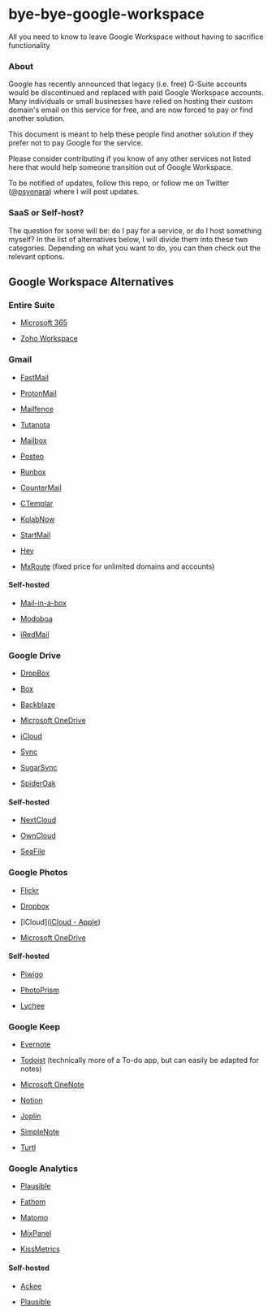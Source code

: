 # bye-bye-google-workspace

All you need to know to leave Google Workspace without having to sacrifice functionality

### About

Google has recently announced that legacy (i.e. free) G-Suite accounts would be discontinued and replaced with paid Google Workspace accounts. Many individuals or small businesses have relied on hosting their custom domain's email on this service for free, and are now forced to pay or find another solution.

This document is meant to help these people find another solution if they prefer not to pay Google for the service.

Please consider contributing if you know of any other services not listed here that would help someone transition out of Google Workspace.

To be notified of updates, follow this repo, or follow me on Twitter ([@psyonara](https://twitter.com/psyonara/)) where I will post updates.

### SaaS or Self-host?

The question for some will be: do I pay for a service, or do I host something myself? In the list of alternatives below, I will divide them into these two categories. Depending on what you want to do, you can then check out the relevant options.

 

## Google Workspace Alternatives

 

### Entire Suite

- [Microsoft 365](https://www.microsoft.com/microsoft-365/)

- [Zoho Workspace](https://www.zoho.com)

 

### Gmail

- [FastMail](https://www.fastmail.com)

- [ProtonMail](https://protonmail.com)

- [Mailfence](https://mailfence.com)

- [Tutanota](https://tutanota.com)

- [Mailbox](https://mailbox.org)

- [Posteo](https://posteo.de/en)

- [Runbox](https://runbox.com)

- [CounterMail](https://countermail.com)

- [CTemplar](https://ctemplar.com)

- [KolabNow](https://kolabnow.com)

- [StartMail](https://www.startmail.com/en/)

- [Hey](https://www.hey.com)

- [MxRoute](https://mxroute.com) (fixed price for unlimited domains and accounts)

#### Self-hosted

- [Mail-in-a-box](https://mailinabox.email)

- [Modoboa](https://modoboa.org/en/)

- [iRedMail](https://www.iredmail.org)



### Google Drive

- [DropBox](https://www.dropbox.com)

- [Box](https://www.box.com)

- [Backblaze](https://www.backblaze.com)

- [Microsoft OneDrive](https://www.microsoft.com/en-us/microsoft-365/onedrive/online-cloud-storage)

- [iCloud](https://www.apple.com/icloud/)

- [Sync](https://www.sync.com)

- [SugarSync](https://www1.sugarsync.com)

- [SpiderOak](https://spideroak.com)

#### Self-hosted

- [NextCloud](https://nextcloud.com)

- [OwnCloud](https://owncloud.com)

- [SeaFile](https://www.seafile.com)



### Google Photos

- [Flickr](https://www.flickr.com)

- [Dropbox](https://www.dropbox.com)

- [iCloud]([iCloud - Apple](https://www.apple.com/icloud/))

- [Microsoft OneDrive](https://www.microsoft.com/en-us/microsoft-365/onedrive/online-cloud-storage)

#### Self-hosted

- [Piwigo](https://piwigo.org)

- [PhotoPrism](https://photoprism.app)

- [Lychee](https://lychee.electerious.com)

 

### Google Keep

- [Evernote](https://evernote.com)

- [Todoist](https://todoist.com) (technically more of a To-do app, but can easily be adapted for notes)

- [Microsoft OneNote](https://www.microsoft.com/en-us/microsoft-365/onenote/digital-note-taking-app)

- [Notion](https://www.notion.so)

- [Joplin](https://joplinapp.org)

- [SimpleNote](https://simplenote.com)

- [Turtl](https://turtlapp.com)

 

### Google Analytics

- [Plausible](https://plausible.io)

- [Fathom](https://usefathom.com)

- [Matomo](https://matomo.org)

- [MixPanel](https://mixpanel.com/home/)

- [KissMetrics](https://www.kissmetrics.io)

#### Self-hosted

- [Ackee](https://ackee.electerious.com)

- [Plausible](https://plausible.io)
